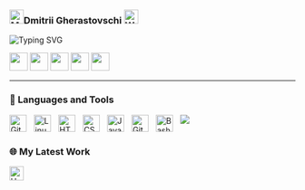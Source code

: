 <h3 align="left">
  <img src="https://raw.githubusercontent.com/Tarikul-Islam-Anik/Animated-Fluent-Emojis/master/Emojis/People/Man%20Technologist.png" alt="Man Technologist" width="25" height="25" />Dmitrii Gherastovschi 
   <img src="https://raw.githubusercontent.com/Tarikul-Islam-Anik/Animated-Fluent-Emojis/master/Emojis/Hand%20gestures/Waving%20Hand.png" alt="Waving Hand" width="25" height="25" />
</h3>

<p align="left">
  <img src="https://readme-typing-svg.demolab.com?font=Fira+Code&size=17&pause=1000&color=FFFFFF&background=FF693900&width=435&lines=Front-end+web+developer;Content+creator;Always+learning" alt="Typing SVG" />
</p>


<!-- Social icons section -->

<p align="left">
<a href="linkedin.com">
  <img width="32px" src="https://raw.githubusercontent.com/gauravghongde/social-icons/master/SVG/Color/LinkedIN.svg" /></a>
<a href=linkedin.com>
  <img width="32px" src="https://raw.githubusercontent.com/gauravghongde/social-icons/master/SVG/Color/Slack.svg" /></a>
<a href=linkedin.com>
  <img width="32px" src="https://raw.githubusercontent.com/gauravghongde/social-icons/master/SVG/Color/Telegram.svg" /></a>
<a href=linkedin.com>
  <img width="32px" src="https://raw.githubusercontent.com/gauravghongde/social-icons/master/SVG/Color/Discord.svg" /></a>
<a href=linkedin.com>
  <img width="32px" src="https://raw.githubusercontent.com/gauravghongde/social-icons/master/SVG/Color/Behance.svg" /></a>
</p>

<!--
**gherbetto/gherbetto** is a ✨ _special_ ✨ repository because its `README.md` (this file) appears on your GitHub profile.

Here are some ideas to get you started:

- 🔭 I’m currently working on ...
- 🌱 I’m currently learning ...
- 👯 I’m looking to collaborate on ...
- 🤔 I’m looking for help with ...
- 💬 Ask me about ...
- 📫 How to reach me: ...
- 😄 Pronouns: ...
- ⚡ Fun fact: ...
-->

---

### 🎨 Languages and Tools
<img align="left" alt="Git" width="30px" style="padding-right:10px;" src="https://cdn.jsdelivr.net/gh/devicons/devicon/icons/git/git-original.svg" />
<img align="left" alt="Linux" width="30px" style="padding-right:10px;" src="https://cdn.jsdelivr.net/gh/devicons/devicon/icons/linux/linux-original.svg" />
<img align="left" alt="HTML" width="30px" style="padding-right:10px;" src="https://cdn.jsdelivr.net/gh/devicons/devicon/icons/html5/html5-plain.svg" />
<img align="left" alt="CSS" width="30px" style="padding-right:10px;" src="https://cdn.jsdelivr.net/gh/devicons/devicon/icons/css3/css3-plain.svg" />
<img align="left" alt="JavaScript" width="30px" style="padding-right:10px;" src="https://cdn.jsdelivr.net/gh/devicons/devicon/icons/javascript/javascript-plain.svg" />
<img align="left" alt="GitHub" width="30px" style="padding-right:10px;" src="https://cdn.jsdelivr.net/gh/devicons/devicon/icons/github/github-original.svg" />
<img align="left" alt="Bash" width="30px" style="padding-right:10px;" src="https://cdn.jsdelivr.net/gh/devicons/devicon/icons/bash/bash-original.svg" />
<img align="left alt="Codewars Rank" style="padding-right:10px;"  src="https://www.codewars.com/users/gherbetto/badges/small" />

#

### 🌐 My Latest Work



<img src="https://raw.githubusercontent.com/Tarikul-Islam-Anik/Animated-Fluent-Emojis/master/Emojis/Hand%20gestures/Heart%20Hands%20Light%20Skin%20Tone.png" alt="Heart Hands Light Skin Tone" width="25" height="25" /> 
